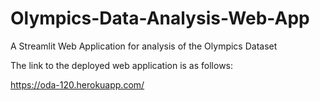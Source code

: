 # Olympics-Data-Analysis-Web-App
A Streamlit Web Application for analysis of the Olympics Dataset 

The link to the deployed web application is as follows:

https://oda-120.herokuapp.com/
